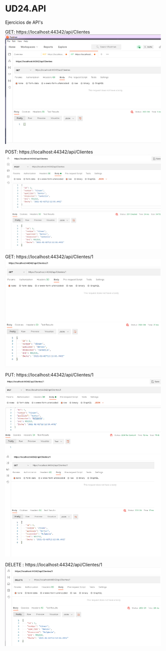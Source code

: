 # UD24.API
Ejercicios de API's

GET: https://localhost:44342/api/Clientes
![Get](https://github.com/viksen15/UD24.API/blob/EJ_1/Get_EJ1_Clientes.png)

POST: https://localhost:44342/api/Clientes
![Post](https://github.com/viksen15/UD24.API/blob/EJ_1/Post_EJ1_Clientes.png)

GET: https://localhost:44342/api/Clientes/1
![Get](https://github.com/viksen15/UD24.API/blob/EJ_1/Get_EJ1_Clientes1.png)

PUT: https://localhost:44342/api/Clientes/1
![Put](https://github.com/viksen15/UD24.API/blob/EJ_1/Put_EJ1_Clientes1.png)
![Get-Put](https://github.com/viksen15/UD24.API/blob/EJ_1/Get-Put_EJ1_Clientes1.png)

DELETE : https://localhost:44342/api/Clientes/1
![Delete](https://github.com/viksen15/UD24.API/blob/EJ_1/Delete_EJ1_Clientes1.png)


